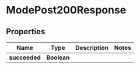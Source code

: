 

# ModePost200Response


## Properties

| Name | Type | Description | Notes |
|------------ | ------------- | ------------- | -------------|
|**succeeded** | **Boolean** |  |  |



